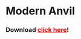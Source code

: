 <h1>Modern Anvil</h1>

<h3>Download <a href="http://dev.bukkit.org/bukkit-plugins/Anvil" style="color:red">click here</a>!</h3>


